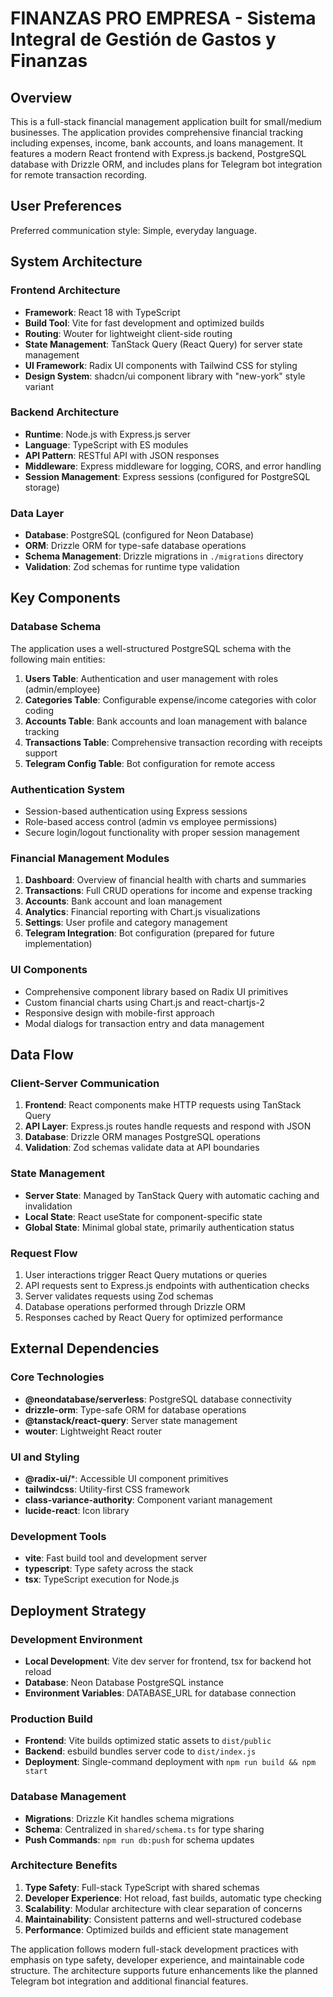 # FINANZAS PRO EMPRESA - Sistema Integral de Gestión de Gastos y Finanzas

## Overview

This is a full-stack financial management application built for small/medium businesses. The application provides comprehensive financial tracking including expenses, income, bank accounts, and loans management. It features a modern React frontend with Express.js backend, PostgreSQL database with Drizzle ORM, and includes plans for Telegram bot integration for remote transaction recording.

## User Preferences

Preferred communication style: Simple, everyday language.

## System Architecture

### Frontend Architecture
- **Framework**: React 18 with TypeScript
- **Build Tool**: Vite for fast development and optimized builds
- **Routing**: Wouter for lightweight client-side routing
- **State Management**: TanStack Query (React Query) for server state management
- **UI Framework**: Radix UI components with Tailwind CSS for styling
- **Design System**: shadcn/ui component library with "new-york" style variant

### Backend Architecture
- **Runtime**: Node.js with Express.js server
- **Language**: TypeScript with ES modules
- **API Pattern**: RESTful API with JSON responses
- **Middleware**: Express middleware for logging, CORS, and error handling
- **Session Management**: Express sessions (configured for PostgreSQL storage)

### Data Layer
- **Database**: PostgreSQL (configured for Neon Database)
- **ORM**: Drizzle ORM for type-safe database operations
- **Schema Management**: Drizzle migrations in `./migrations` directory
- **Validation**: Zod schemas for runtime type validation

## Key Components

### Database Schema
The application uses a well-structured PostgreSQL schema with the following main entities:

1. **Users Table**: Authentication and user management with roles (admin/employee)
2. **Categories Table**: Configurable expense/income categories with color coding
3. **Accounts Table**: Bank accounts and loan management with balance tracking
4. **Transactions Table**: Comprehensive transaction recording with receipts support
5. **Telegram Config Table**: Bot configuration for remote access

### Authentication System
- Session-based authentication using Express sessions
- Role-based access control (admin vs employee permissions)
- Secure login/logout functionality with proper session management

### Financial Management Modules
1. **Dashboard**: Overview of financial health with charts and summaries
2. **Transactions**: Full CRUD operations for income and expense tracking
3. **Accounts**: Bank account and loan management
4. **Analytics**: Financial reporting with Chart.js visualizations
5. **Settings**: User profile and category management
6. **Telegram Integration**: Bot configuration (prepared for future implementation)

### UI Components
- Comprehensive component library based on Radix UI primitives
- Custom financial charts using Chart.js and react-chartjs-2
- Responsive design with mobile-first approach
- Modal dialogs for transaction entry and data management

## Data Flow

### Client-Server Communication
1. **Frontend**: React components make HTTP requests using TanStack Query
2. **API Layer**: Express.js routes handle requests and respond with JSON
3. **Database**: Drizzle ORM manages PostgreSQL operations
4. **Validation**: Zod schemas validate data at API boundaries

### State Management
- **Server State**: Managed by TanStack Query with automatic caching and invalidation
- **Local State**: React useState for component-specific state
- **Global State**: Minimal global state, primarily authentication status

### Request Flow
1. User interactions trigger React Query mutations or queries
2. API requests sent to Express.js endpoints with authentication checks
3. Server validates requests using Zod schemas
4. Database operations performed through Drizzle ORM
5. Responses cached by React Query for optimized performance

## External Dependencies

### Core Technologies
- **@neondatabase/serverless**: PostgreSQL database connectivity
- **drizzle-orm**: Type-safe ORM for database operations
- **@tanstack/react-query**: Server state management
- **wouter**: Lightweight React router

### UI and Styling
- **@radix-ui/***: Accessible UI component primitives
- **tailwindcss**: Utility-first CSS framework
- **class-variance-authority**: Component variant management
- **lucide-react**: Icon library

### Development Tools
- **vite**: Fast build tool and development server
- **typescript**: Type safety across the stack
- **tsx**: TypeScript execution for Node.js

## Deployment Strategy

### Development Environment
- **Local Development**: Vite dev server for frontend, tsx for backend hot reload
- **Database**: Neon Database PostgreSQL instance
- **Environment Variables**: DATABASE_URL for database connection

### Production Build
- **Frontend**: Vite builds optimized static assets to `dist/public`
- **Backend**: esbuild bundles server code to `dist/index.js`
- **Deployment**: Single-command deployment with `npm run build && npm start`

### Database Management
- **Migrations**: Drizzle Kit handles schema migrations
- **Schema**: Centralized in `shared/schema.ts` for type sharing
- **Push Commands**: `npm run db:push` for schema updates

### Architecture Benefits
1. **Type Safety**: Full-stack TypeScript with shared schemas
2. **Developer Experience**: Hot reload, fast builds, automatic type checking
3. **Scalability**: Modular architecture with clear separation of concerns
4. **Maintainability**: Consistent patterns and well-structured codebase
5. **Performance**: Optimized builds and efficient state management

The application follows modern full-stack development practices with emphasis on type safety, developer experience, and maintainable code structure. The architecture supports future enhancements like the planned Telegram bot integration and additional financial features.